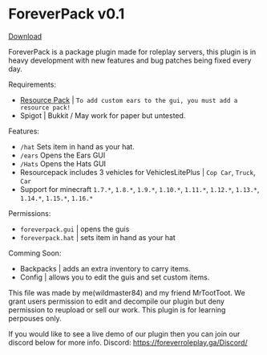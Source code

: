 
# ForeverPack v0.1 

<a class="github-button" href="https://github.com/wildmaster84/files/raw/master/Minecraft/ForeverPack/ForeverPack.jar" aria-label="Download ntkme/github-buttons on GitHub">Download</a>

ForeverPack is a package plugin made for roleplay servers, this plugin is in heavy development with new features and bug patches being fixed every day.

Requirements:
  - <a href="https://github.com/wildmaster84/files/tree/master/Minecraft/VehiclesPlusLite">Resource Pack</a> | `To add custom ears to the gui, you must add a resource pack!`
  - Spigot | Bukkit / May work for paper but untested.
 
Features:
  - `/hat` Sets item in hand as your hat.
  - `/ears` Opens the Ears GUI
  - `/Hats` Opens the Hats GUI
  - Resourcepack includes 3 vehicles for VehiclesLitePlus | `Cop Car`, `Truck`, `Car`
  - Support for minecraft `1.7.*`, `1.8.*`, `1.9.*`, `1.10.*`, `1.11.*`, `1.12.*`, `1.13.*`, `1.14.*`, `1.15.*`, `1.16.*`

Permissions:
  - `foreverpack.gui` | opens the guis
  - `foreverpack.hat` | sets item in hand as your hat

Comming Soon:
  - Backpacks | adds an extra inventory to carry items.
  - Config | allows you to edit the guis and set custom items.


This file was made by me(wildmaster84) and my friend MrTootToot.
We grant users permission to edit and decompile our plugin but deny permission to reupload or sell our work.
This plugin is for learning perpouses only. 



If you would like to see a live demo of our plugin then you can join our discord below for more info.
Discord: https://foreverroleplay.ga/Discord/
